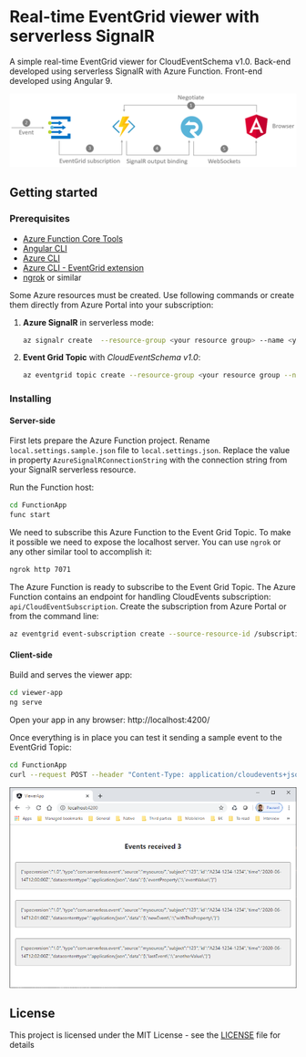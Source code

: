 # Real-time EventGrid viewer with serverless SignalR

A simple real-time EventGrid viewer for CloudEventSchema v1.0. Back-end developed using serverless SignalR with Azure Function. Front-end developed using Angular 9.

![Architecture](./resources/architecture.png)

## Getting started

### Prerequisites

- [Azure Function Core Tools](https://docs.microsoft.com/en-us/azure/azure-functions/functions-run-local?tabs=windows%2Ccsharp%2Cbash)
- [Angular CLI](https://angular.io/cli)
- [Azure CLI](https://docs.microsoft.com/en-us/cli/azure/install-azure-cli?view=azure-cli-latest)
- [Azure CLI - EventGrid extension](https://github.com/Azure/azure-cli-extensions)
- [ngrok](https://ngrok.com/) or similar

Some Azure resources must be created. Use following commands or create them directly from Azure Portal into your subscription:

1. **Azure SignalR** in serverless mode:

    ```bash
    az signalr create  --resource-group <your resource group> --name <your resource name>--sku Free_F1 --service-mode Serverless --location northeurope
    ```

2. **Event Grid Topic** with *CloudEventSchema v1.0*:

    ```bash
    az eventgrid topic create --resource-group <your resource group --name  <your resource name> --location northeurope --input-schema cloudeventschemav1_0
    ```

### Installing

#### Server-side

First lets prepare the Azure Function project. Rename `local.settings.sample.json` file to `local.settings.json`. Replace the value in property `AzureSignalRConnectionString` with the connection string from your SignalR serverless resource.

Run the Function host:

```bash
cd FunctionApp
func start
```

We need to subscribe this Azure Function to the Event Grid Topic. To make it possible we need to expose the localhost server. You can use `ngrok` or any other similar tool to accomplish it:

```bash
ngrok http 7071
```

The Azure Function is ready to subscribe to the Event Grid Topic. The Azure Function contains an endpoint for handling CloudEvents subscription: `api/CloudEventSubscription`. Create the subscription from Azure Portal or from the command line:

```bash
az eventgrid event-subscription create --source-resource-id /subscriptions/<your subscription id>/resourceGroups/<your resource group>/providers/Microsoft.EventGrid/topics/<your topic> --name serverless-signalr-function --endpoint <your tunnel to 7071 port>/api/CloudEventSubscription --endpoint-type webhook --event-delivery-schema cloudeventschemav1_0
```

#### Client-side

Build and serves the viewer app:

```bash
cd viewer-app
ng serve
```

Open your app in any browser: http://localhost:4200/

Once everything is in place you can test it sending a sample event to the EventGrid Topic:

```bash
cd FunctionApp
curl --request POST --header "Content-Type: application/cloudevents+json; charset=utf-8" --header "aeg-sas-key: <your topic key>" --data @event.json <your topic url>
```

![Webapp](./resources/webapp.png)

## License

This project is licensed under the MIT License - see the [LICENSE](LICENSE) file for details

